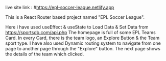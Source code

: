 live site link :
#https://epl-soccer-league.netlify.app

This is a React Router based project named "EPL Soccer League".

Here i have used useEffect & useState to Load Data & Set Data from https://sportsdb.com/api.php
The homepage is full of some EPL Teams Card.
In every Card, there is the team logo, an Explore Button & the Team sport type.
I have also used Dynamic routing system to navigate from one page to another page through the "Explore" button.
The next page shows the details of the team which clicked.
